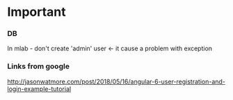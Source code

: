 # Important

### DB 
In mlab - don't create 'admin' user <- it cause a problem with exception

### Links from google
http://jasonwatmore.com/post/2018/05/16/angular-6-user-registration-and-login-example-tutorial